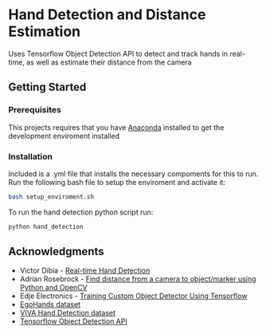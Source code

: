# Hand Detection and Distance Estimation
Uses Tensorflow Object Detection API to detect and track hands in real-time, as well as estimate their distance from the camera


## Getting Started

### Prerequisites
This projects requires that you have [Anaconda](https://www.anaconda.com/download/#linux) installed to get the development enviroment installed

### Installation
Included is a .yml file that installs the necessary compoments for this to run.
Run the following bash file to setup the enviroment and activate it:
``` bash
bash setup_enviroment.sh
```
To run the hand detection python script run:
``` bash
python hand_detection
```
## Acknowledgments

* Victor Dibia - [Real-time Hand Detection](https://github.com/victordibia/handtracking)
* Adrian Rosebrock - [Find distance from a camera to object/marker using Python and OpenCV](https://www.pyimagesearch.com/2015/01/19/find-distance-camera-objectmarker-using-python-opencv/)
* Edje Electronics - [Training Custom Object Detector Using Tensorflow](https://github.com/EdjeElectronics/TensorFlow-Object-Detection-API-Tutorial-Train-Multiple-Objects-Windows-10)
* [EgoHands dataset](http://vision.soic.indiana.edu/projects/egohands/)
* [VIVA Hand Detection dataset](http://cvrr.ucsd.edu/vivachallenge/index.php/hands/hand-detection/)
* [Tensorflow Object Detection API](https://github.com/tensorflow/models/tree/master/research/object_detection)
